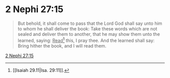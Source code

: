 # 2 Nephi 27:15

> But behold, it shall come to pass that the Lord God shall say unto him to whom he shall deliver the book: Take these words which are not sealed and deliver them to another, that he may show them unto the learned, saying: <u>Read</u>[^a] this, I pray thee. And the learned shall say: Bring hither the book, and I will read them.

[2 Nephi 27:15](https://www.churchofjesuschrist.org/study/scriptures/bofm/2-ne/27?lang=eng&id=p15#p15)


[^a]: [[Isaiah 29.11|Isa. 29:11]].  
